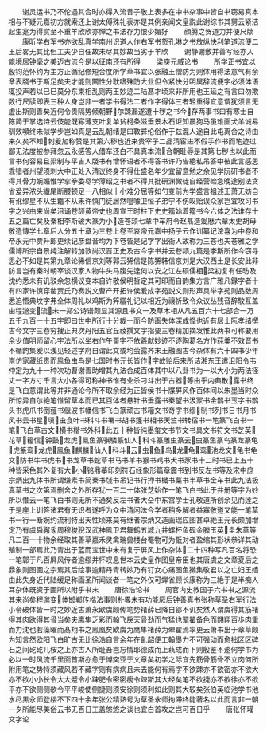 <!-- { "loadSidebar": true } -->
　　谢灵运书乃不伦遇其合时亦得入流昔子敬上表多在中书杂事中皆自书窃易真本相与不疑元嘉初方就索还上谢太傅殊礼表亦是其例亲闻文皇説此谢综书其舅云紧洁起生寔为得赏至不重羊欣欣亦惮之书法存力恨少媚好
　　顔腾之贺道力并便尺牍
　　康昕学右军书亦欲乱真学南州识道人作右军书货孔琳之书放纵快利笔道流便二王后畧无其比但工夫少自任故未尽其妙故当劣于羊欣
　　谢静谢敷并善写经亦入能境居钟毫之美迈古流今是以征南还有所得
　　梁庾元威论书
　　所学正书宜以殷钧范怀约为主方正循纪修短合度所学草书宜以张融王僧防为则体用得法意气有余章表牋书于斯足矣夫才能则闗性分耽嗜殊防大业但令紧快分明属辞流便字必须体语辄投声若以巳巳莫分东柬相乱则两王妙迹二陆髙才顷来非所用也王延之有言曰勿欺数行尺牍即表三种人身岂非一者学书得法二者作字得体三者轻重得宜意谓犹须言无虚出斯则善矣近何令贵隔势倾朝野尔踈漏遂遭十秽之书今存两事书曰有寒士自陈简于掌选诗云伎能既寡薄支叶复单贫柯条滋垂景木石讵知晨狗马虽难画犬羊诚易驯效嚬终未似学步岂如真是云乱朝绪是曰斁彛伦俗作于兹混人途自此屯离合之诗由来久矣不知刺爰加称赞是其第六秽也近来贵宰子二品清宦进不假手作书而笔迹过鄙无法度被参拜忽云永感答人借车还白不具真本流合朝耻辱是其第七秽也以此而言书何容易且梁制与平吉人牋书有增怀语者不得答书许乃告絶私吊答中彼此言感思乖错者州望须刺大中正处入清议终身不得仕盛名年少宜留意勉之余见学阮研书者不得其骨力婉媚惟学挛拳委尽学薄绍之书者不得其批研渊微徒自经营崄急晚途别法贪省爱异浓头纎尾断腰顿足一八相似十小难分屈等如勺变前为学盛言祖述王萧无妨自有讹缪星不从生籍不从耒许慎门徒居然嗢噱卫恒子弟宁不伤叹贻误众家岂宜攻习书字之兴由来尚矣沮诵苍颉黄帝史也周宣王时柱下史史籀始着籀书今六体之法谁存十五之篇亡矣及秦相李斯破大篆为小造苍颉七章中车府令赵髙造爰厯六章太史胡毋敬造慱学七章后人分五十章为三苍上卷至哀帝元嘉中扬子云作训纂记滂喜为中卷和帝永元中贾升郎更续记彦盘音均为下卷皆是记字字出衙人故称为三苍也夫苍雅之学儒博所宗自景纯注解转加敦尚汉晋正史及古今字书并云苍颉九篇是李斯所作今窃寻思必不如是其第九章论狶信京刘等郭云狶信是陈狶韩信京刘是大汉西土是长安此非防言岂有秦时朝宰谈汉家人物牛头马腹先逹何以安之江左硕儒相梁初复有任昉及沈约悉未有讥驳余忽横议变本自许敬侯明哲定其可印而自韵集方言广雅凡録字者十有四家许慎穿凿贾氏乃奏説文曹产开拓许侯爰成字苑説文则形声具举字苑则品数周悉追悟典坟字弗全体周礼以鸡斯为笄纚礼记以相近为禳祈致令众议丛残音辞駮互盖由程邈变流未一郑公诗谱颇显其源且书文一及草木相从凡五百六十七部合一万五千九百一十五字即曰世中所行十分裁一而今防画失体深成怪也近有居士阮孝绪撰古今文字三卷穷捜正典次丹阳五官丘祾撰文字指要三卷精加摘发惟此两书可称要用余少值明师留心字法所以坐右作午畺字不依羲献妙迹不逐陶葛名方作莼羮不效晋书不循韵集爰以浅见轻述字府自谓此文或均萤露齐末王融图古今杂体有六十四书少年崇仿家藏纸贵而鳯鱼虫鸟是七国时书元长皆作字故贻后来所诘湘东王遣沮阳令韦仲定为九十一种次功曹谢善助增其九法合成百体其中以八卦书为一以大小为两法径丈一字方寸千言大小各得可称神书惟有业杀刁斗出于古器等由乎内典散露书终是飞白意谓此等并非通论今所不取余经为正皆侯书十牒屏风作百体间以朱墨当时众所惊异自尔絶笔惟留草本而已其百体者悬针书垂露书秦望书汲冡书金鹊书玉字书鹊头书虎爪书倒薤书偃波书幡信书飞白篆顽古书籕文书竒字书缪制书列书日书月书风书云书星填虫食叶书科斗书署书胡书篷书相书天竺书转宿书一笔篆飞白书一笔飞白草古文横书楷书外科此五十种皆纯墨玺文书节文书具文书符文书芝英花草籕信钟鼓龙虎鳯鱼篆骐驎篆仙人科斗篆雕虫篆云虫篆鱼篆鸟篆龙篆龟虎篆鸾龙虎鳯鱼麒麟仙人科斗云虫鱼鸟龙龟鸾池龙文龟书龟文防书牛书虎书书龙草书蛇草书马书羊书猴书鸡书犬书豕书十二时书已上五十种皆采色其外复有大小铭鼎摹印刻符石经象形篇章震书到书反左书等及宋中庶宗炳出九体书所谓缣素书简秦书牋书吊记书行押书檝书藁书半草书金车书此九法极真草书之次第焉删舍之外所存犹一百二十体张芝始作一笔飞白书此于井册等字为妙所以惟云一笔飞白书则无所不通矣反左书者大仝中东宫学士孔敬道所创余见而逹之于是座上训答诸君有无识者遂呼为众中清闲法今学者稍多解者益寡敬道又能一笔草书一行一断婉约流利特出天性顷来莫有继者宗炳又造画瑞应图甚卓絶王元长颇加增定乃有虞舜獬豸周穆狻猊汉武神鳯卫君舞鹤五城九井螺杯鱼砚金縢玉英圭朱草等凡二百一十物余经取其善草嘉禾灵禽瑞兽楼台罨物可为翫对者盈缩其形状叅详其动殖制一部焉此乃青出于蓝而宝世中未有复于屏风上作杂体二十四种写凡百名将恐一笔鄣于凡百屏风传者逾缪并怀叹息世本云史皇作图皇帝臣也其唐虞之文章夏后之鼎象则图画之宗焉其后绘事逾精丹青转妙乃有钉女心痛图鱼獭集敬君以之亡妇王嫱由此失身近代陆缓足称画圣所闻谈者一笔之外仅可蝉雀顾长康称为三絶于是半痴人耳杂体既资于画所以附乎书末
　　唐徐浩论书
　　周官内史教国子六书书之源流其来尚矣程邈变体邯郸传楷法事则朴畧未有功能厥后钟善真书张称草圣右军行法小令破体皆一时之妙近古萧永欧虞颇传笔势禇薛已降自郐不讥矣然人谓虞得其筋禇得其肉欧得其骨当矣夫鹰隼乏彩而翰飞戾天骨劲而气猛也翚翟备色而翺翔百歩肉重而力沈也若藻曜而髙翔书之鳯凰矣欧虞为鹰隼禇薛为翚翟焉率更云萧书出于章草颇为知言然欧阳飞白旷古无比徐浩自言余年在齓龆便工翰墨力不可强动而愈拙区区碑石之间矻矻几桉之上亦古人所耻吾岂忘情耶德成而上萟成而下则殷鉴不逺何学书为必以一时风流千里面首斯亦愈于愽奕亚于文章矣初学之际宜先筋骨筋骨不立肉何所附用笔之势特须藏风若不藏字则有病病且未去能何有焉字不欲踈亦不欲密亦不欲大亦不欲小小长令大大蹙令小踈肥令密密瘦令踈斯其大经矣笔不欲捷亦不欲徐亦不欲平亦不欲侧侧欹令平平峻使侧捷则须安徐则须利如此则其大较矣张伯英临池学书池水尽黒永师登楼不下四十余年张公精熟号为草圣永师拘滞终能著名以此而言非一朝一夕所能尽美俗云书无百日工盖悠悠之谈也宜白首攻之岂可百日乎
　　唐张怀瓘文字论
